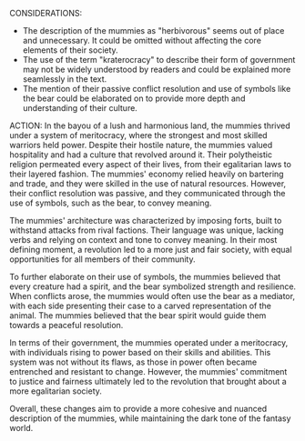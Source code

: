 CONSIDERATIONS:
- The description of the mummies as "herbivorous" seems out of place and unnecessary. It could be omitted without affecting the core elements of their society.
- The use of the term "kraterocracy" to describe their form of government may not be widely understood by readers and could be explained more seamlessly in the text.
- The mention of their passive conflict resolution and use of symbols like the bear could be elaborated on to provide more depth and understanding of their culture.

ACTION:
In the bayou of a lush and harmonious land, the mummies thrived under a system of meritocracy, where the strongest and most skilled warriors held power. Despite their hostile nature, the mummies valued hospitality and had a culture that revolved around it. Their polytheistic religion permeated every aspect of their lives, from their egalitarian laws to their layered fashion. The mummies' economy relied heavily on bartering and trade, and they were skilled in the use of natural resources. However, their conflict resolution was passive, and they communicated through the use of symbols, such as the bear, to convey meaning.

The mummies' architecture was characterized by imposing forts, built to withstand attacks from rival factions. Their language was unique, lacking verbs and relying on context and tone to convey meaning. In their most defining moment, a revolution led to a more just and fair society, with equal opportunities for all members of their community.

To further elaborate on their use of symbols, the mummies believed that every creature had a spirit, and the bear symbolized strength and resilience. When conflicts arose, the mummies would often use the bear as a mediator, with each side presenting their case to a carved representation of the animal. The mummies believed that the bear spirit would guide them towards a peaceful resolution.

In terms of their government, the mummies operated under a meritocracy, with individuals rising to power based on their skills and abilities. This system was not without its flaws, as those in power often became entrenched and resistant to change. However, the mummies' commitment to justice and fairness ultimately led to the revolution that brought about a more egalitarian society.

Overall, these changes aim to provide a more cohesive and nuanced description of the mummies, while maintaining the dark tone of the fantasy world.